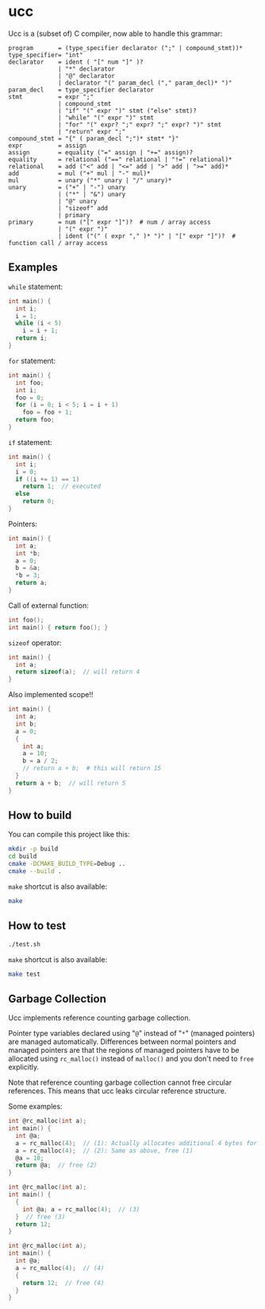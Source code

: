 # ucc

Ucc is a (subset of) C compiler, now able to handle this grammar:

```
program       = (type_specifier declarator (";" | compound_stmt))*
type_specifier= "int"
declarator    = ident ( "[" num "]" )?
              | "*" declarator
              | "@" declarator
              | declarator "(" param_decl ("," param_decl)* ")"
param_decl    = type_specifier declarator
stmt          = expr ";"
              | compound_stmt
              | "if" "(" expr ")" stmt ("else" stmt)?
              | "while" "(" expr ")" stmt
              | "for" "(" expr? ";" expr? ";" expr? ")" stmt
              | "return" expr ";"
compound_stmt = "{" ( param_decl ";")* stmt* "}"
expr          = assign
assign        = equality ("=" assign | "+=" assign)?
equality      = relational ("==" relational | "!=" relational)*
relational    = add ("<" add | "<=" add | ">" add | ">=" add)*
add           = mul ("+" mul | "-" mul)*
mul           = unary ("*" unary | "/" unary)*
unary         = ("+" | "-") unary
              | ("*" | "&") unary
              | "@" unary
              | "sizeof" add
              | primary
primary       = num ("[" expr "]")?  # num / array access
              | "(" expr ")"
              | ident ("(" ( expr "," )* ")" | "[" expr "]")?  # function call / array access
```

## Examples

`while` statement:

```c
int main() {
  int i;
  i = 1;
  while (i < 5)
    i = i + 1;
  return i;
}
```

`for` statement:

```c
int main() {
  int foo;
  int i;
  foo = 0;
  for (i = 0; i < 5; i = i + 1)
    foo = foo + 1;
  return foo;
}
```

`if` statement:

```c
int main() {
  int i;
  i = 0;
  if ((i += 1) == 1)
    return 1;  // executed
  else
    return 0;
}
```

Pointers:

```c
int main() {
  int a;
  int *b;
  a = 0;
  b = &a;
  *b = 3;
  return a;
}
```

Call of external function:

```c
int foo();
int main() { return foo(); }
```

`sizeof` operator:

```c
int main() {
  int a;
  return sizeof(a);  // will return 4
}
```

Also implemented scope!!

```c
int main() {
  int a;
  int b;
  a = 0;
  {
    int a;
    a = 10;
    b = a / 2;
    // return a + b;  # this will return 15
  }
  return a + b;  // will return 5
}
```

## How to build

You can compile this project like this:

```sh
mkdir -p build
cd build
cmake -DCMAKE_BUILD_TYPE=Debug ..
cmake --build .
```

`make` shortcut is also available:

```sh
make
```

## How to test

```sh
./test.sh
```

`make` shortcut is also available:

```sh
make test
```

## Garbage Collection

Ucc implements reference counting garbage collection.

Pointer type variables declared using "`@`" instead of "`*`" (managed pointers) are managed automatically.
Differences between normal pointers and managed pointers are that the regions of managed pointers have to be allocated using `rc_malloc()` instead of `malloc()` and you don't need to `free` explicitly.

Note that reference counting garbage collection cannot free circular references.
This means that ucc leaks circular reference structure.

Some examples:

```c
int @rc_malloc(int a);
int main() {
  int @a;
  a = rc_malloc(4);  // (1): Actually allocates additional 4 bytes for counter
  a = rc_malloc(4);  // (2): Same as above, free (1)
  @a = 10;
  return @a;  // free (2)
}
```

```c
int @rc_malloc(int a);
int main() {
  {
    int @a; a = rc_malloc(4);  // (3)
  }  // free (3)
  return 12;
}
```

```c
int @rc_malloc(int a);
int main() {
  int @a;
  a = rc_malloc(4);  // (4)
  {
    return 12;  // free (4)
  }
}
```
